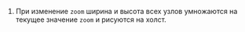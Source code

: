 1. При изменение `zoom` ширина и высота всех узлов умножаются на текущее значение `zoom` и рисуются на холст.
